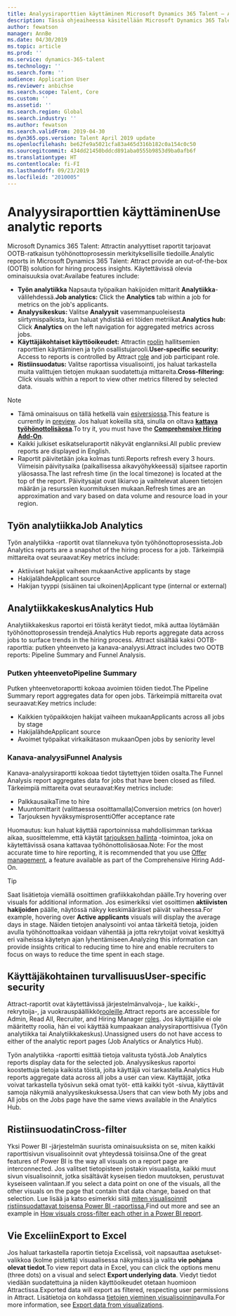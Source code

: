 ```yaml
---
title: Analyysiraporttien käyttäminen Microsoft Dynamics 365 Talent – Attractissa
description: Tässä ohjeaiheessa käsitellään Microsoft Dynamics 365 Talent – Attractin työhönottoprosessin merkityksellisten tietojen analyysiraportteja
author: fewatson
manager: AnnBe
ms.date: 04/30/2019
ms.topic: article
ms.prod: ''
ms.service: dynamics-365-talent
ms.technology: ''
ms.search.form: ''
audience: Application User
ms.reviewer: anbichse
ms.search.scope: Talent, Core
ms.custom: ''
ms.assetid: ''
ms.search.region: Global
ms.search.industry: ''
ms.author: fewatson
ms.search.validFrom: 2019-04-30
ms.dyn365.ops.version: Talent April 2019 update
ms.openlocfilehash: be62fe9a5021cfa83a465d316b182c0a154c0c50
ms.sourcegitcommit: 434dd21450bddcd891aba0555b9853d9ba0afb6f
ms.translationtype: HT
ms.contentlocale: fi-FI
ms.lasthandoff: 09/23/2019
ms.locfileid: "2010005"
---
```

# <a name="use-analytic-reports"></a><span data-ttu-id="9ae67-103">Analyysiraporttien käyttäminen</span><span class="sxs-lookup"><span data-stu-id="9ae67-103">Use analytic reports</span></span>

<span data-ttu-id="9ae67-104">Microsoft Dynamics 365 Talent: Attractin analyyttiset raportit tarjoavat OOTB-ratkaisun työhönottoprosessin merkityksellisille tiedoille.</span><span class="sxs-lookup"><span data-stu-id="9ae67-104">Analytic reports in Microsoft Dynamics 365 Talent: Attract provide an out-of-the-box (OOTB) solution for hiring process insights.</span></span> <span data-ttu-id="9ae67-105">Käytettävissä olevia ominaisuuksia ovat:</span><span class="sxs-lookup"><span data-stu-id="9ae67-105">Availabe features include:</span></span>

- <span data-ttu-id="9ae67-106">**Työn analytiikka** Napsauta työpaikan hakijoiden mittarit **Analytiikka**-välilehdessä.</span><span class="sxs-lookup"><span data-stu-id="9ae67-106">**Job analytics:** Click the **Analytics** tab within a job for metrics on the job's applicants.</span></span>
- <span data-ttu-id="9ae67-107">**Analyysikeskus:** Valitse **Analyysit** vasemmanpuoleisesta siirtymispalkista, kun haluat yhdistää eri töiden metriikat.</span><span class="sxs-lookup"><span data-stu-id="9ae67-107">**Analytics hub:** Click **Analytics** on the left navigation for aggregated metrics across jobs.</span></span>
- <span data-ttu-id="9ae67-108">**Käyttäjäkohtaiset käyttöoikeudet:** Attractin [roolin](security-attract.md) hallitsemien raporttien käyttäminen ja työn osallistujarooli.</span><span class="sxs-lookup"><span data-stu-id="9ae67-108">**User-specific security:** Access to reports is controlled by Attract [role](security-attract.md) and job participant role.</span></span>
- <span data-ttu-id="9ae67-109">**Ristiinsuodatus:** Valitse raportissa visualisointi, jos haluat tarkastella muita valittujen tietojen mukaan suodatettuja mittareita.</span><span class="sxs-lookup"><span data-stu-id="9ae67-109">**Cross-filtering:** Click visuals within a report to view other metrics filtered by selected data.</span></span>

>[!NOTE] 
>- <span data-ttu-id="9ae67-110">Tämä ominaisuus on tällä hetkellä vain [esiversiossa](access-preview-feature.md).</span><span class="sxs-lookup"><span data-stu-id="9ae67-110">This feature is currently in [preview](access-preview-feature.md).</span></span> <span data-ttu-id="9ae67-111">Jos haluat kokeilla sitä, sinulla on oltava [**kattava työhönottolisäosa**](attract-comprehensive-hiring.md).</span><span class="sxs-lookup"><span data-stu-id="9ae67-111">To try it, you must have the [**Comprehensive Hiring Add-On**](attract-comprehensive-hiring.md).</span></span>
>- <span data-ttu-id="9ae67-112">Kaikki julkiset esikatseluraportit näkyvät englanniksi.</span><span class="sxs-lookup"><span data-stu-id="9ae67-112">All public preview reports are displayed in English.</span></span>
>- <span data-ttu-id="9ae67-113">Raportit päivitetään joka kolmas tunti.</span><span class="sxs-lookup"><span data-stu-id="9ae67-113">Reports refresh every 3 hours.</span></span> <span data-ttu-id="9ae67-114">Viimeisin päivitysaika (paikallisessa aikavyöhykkeessä) sijaitsee raportin yläosassa.</span><span class="sxs-lookup"><span data-stu-id="9ae67-114">The last refresh time (in the local timezone) is located at the top of the report.</span></span> <span data-ttu-id="9ae67-115">Päivitysajat ovat likiarvo ja vaihtelevat alueen tietojen määrän ja resurssien kuormituksen mukaan.</span><span class="sxs-lookup"><span data-stu-id="9ae67-115">Refresh times are an approximation and vary based on data volume and resource load in your region.</span></span>

## <a name="job-analytics"></a><span data-ttu-id="9ae67-116">Työn analytiikka</span><span class="sxs-lookup"><span data-stu-id="9ae67-116">Job Analytics</span></span>

<span data-ttu-id="9ae67-117">Työn analytiikka -raportit ovat tilannekuva työn työhönottoprosessista.</span><span class="sxs-lookup"><span data-stu-id="9ae67-117">Job Analytics reports are a snapshot of the hiring process for a job.</span></span>  <span data-ttu-id="9ae67-118">Tärkeimpiä mittareita ovat seuraavat:</span><span class="sxs-lookup"><span data-stu-id="9ae67-118">Key metrics include:</span></span>

- <span data-ttu-id="9ae67-119">Aktiiviset hakijat vaiheen mukaan</span><span class="sxs-lookup"><span data-stu-id="9ae67-119">Active applicants by stage</span></span>
- <span data-ttu-id="9ae67-120">Hakijalähde</span><span class="sxs-lookup"><span data-stu-id="9ae67-120">Applicant source</span></span>
- <span data-ttu-id="9ae67-121">Hakijan tyyppi (sisäinen tai ulkoinen)</span><span class="sxs-lookup"><span data-stu-id="9ae67-121">Applicant type (internal or external)</span></span>

## <a name="analytics-hub"></a><span data-ttu-id="9ae67-122">Analytiikkakeskus</span><span class="sxs-lookup"><span data-stu-id="9ae67-122">Analytics Hub</span></span>

<span data-ttu-id="9ae67-123">Analytiikkakeskus raportoi eri töistä kerätyt tiedot, mikä auttaa löytämään työhönottoprosessin trendejä.</span><span class="sxs-lookup"><span data-stu-id="9ae67-123">Analytics Hub reports aggregate data across jobs to surface trends in the hiring process.</span></span> <span data-ttu-id="9ae67-124">Attract sisältää kaksi OOTB-raporttia: putken yhteenveto ja kanava-analyysi.</span><span class="sxs-lookup"><span data-stu-id="9ae67-124">Attract includes two OOTB reports: Pipeline Summary and Funnel Analysis.</span></span>

### <a name="pipeline-summary"></a><span data-ttu-id="9ae67-125">Putken yhteenveto</span><span class="sxs-lookup"><span data-stu-id="9ae67-125">Pipeline Summary</span></span>

<span data-ttu-id="9ae67-126">Putken yhteenvetoraportti kokoaa avoimien töiden tiedot.</span><span class="sxs-lookup"><span data-stu-id="9ae67-126">The Pipeline Summary report aggregates data for open jobs.</span></span> <span data-ttu-id="9ae67-127">Tärkeimpiä mittareita ovat seuraavat:</span><span class="sxs-lookup"><span data-stu-id="9ae67-127">Key metrics include:</span></span>

- <span data-ttu-id="9ae67-128">Kaikkien työpaikkojen hakijat vaiheen mukaan</span><span class="sxs-lookup"><span data-stu-id="9ae67-128">Applicants across all jobs by stage</span></span>
- <span data-ttu-id="9ae67-129">Hakijalähde</span><span class="sxs-lookup"><span data-stu-id="9ae67-129">Applicant source</span></span>
- <span data-ttu-id="9ae67-130">Avoimet työpaikat virkaikätason mukaan</span><span class="sxs-lookup"><span data-stu-id="9ae67-130">Open jobs by seniority level</span></span>

### <a name="funnel-analysis"></a><span data-ttu-id="9ae67-131">Kanava-analyysi</span><span class="sxs-lookup"><span data-stu-id="9ae67-131">Funnel Analysis</span></span>

<span data-ttu-id="9ae67-132">Kanava-analyysiraportti kokoaa tiedot täytettyjen töiden osalta.</span><span class="sxs-lookup"><span data-stu-id="9ae67-132">The Funnel Analysis report aggregates data for jobs that have been closed as filled.</span></span> <span data-ttu-id="9ae67-133">Tärkeimpiä mittareita ovat seuraavat:</span><span class="sxs-lookup"><span data-stu-id="9ae67-133">Key metrics include:</span></span>

- <span data-ttu-id="9ae67-134">Palkkausaika</span><span class="sxs-lookup"><span data-stu-id="9ae67-134">Time to hire</span></span>
- <span data-ttu-id="9ae67-135">Muuntomittarit (valittaessa osoittamalla)</span><span class="sxs-lookup"><span data-stu-id="9ae67-135">Conversion metrics (on hover)</span></span>
- <span data-ttu-id="9ae67-136">Tarjouksen hyväksymisprosentti</span><span class="sxs-lookup"><span data-stu-id="9ae67-136">Offer acceptance rate</span></span>

<span data-ttu-id="9ae67-137">Huomautus: kun haluat käyttää raportoinnissa mahdollisimman tarkkaa aikaa, suosittelemme, että käytät [tarjouksen hallinta](offer-setup.md) -toimintoa, joka on käytettävissä osana kattavaa työhönottolisäosaa.</span><span class="sxs-lookup"><span data-stu-id="9ae67-137">Note: For the most accurate time to hire reporting, it is recommended that you use [Offer management](offer-setup.md), a feature available as part of the Comprehensive Hiring Add-On.</span></span>

>[!TIP] 
><span data-ttu-id="9ae67-138">Saat lisätietoja viemällä osoittimen grafiikkakohdan päälle.</span><span class="sxs-lookup"><span data-stu-id="9ae67-138">Try hovering over visuals for additional information.</span></span> <span data-ttu-id="9ae67-139">Jos esimerkiksi viet osoittimen **aktiivisten hakijoiden** päälle, näytössä näkyy keskimääräiset päivät vaiheessa.</span><span class="sxs-lookup"><span data-stu-id="9ae67-139">For example, hovering over **Active applicants** visuals will display the average days in stage.</span></span> <span data-ttu-id="9ae67-140">Näiden tietojen analysointi voi antaa tärkeitä tietoja, joiden avulla työhönottoaikaa voidaan vähentää ja jotta rekrytoijat voivat keskittyä eri vaiheissa käytetyn ajan lyhentämiseen.</span><span class="sxs-lookup"><span data-stu-id="9ae67-140">Analyzing this information can provide insights critical to reducing time to hire and enable recruiters to focus on ways to reduce the time spent in each stage.</span></span>

## <a name="user-specific-security"></a><span data-ttu-id="9ae67-141">Käyttäjäkohtainen turvallisuus</span><span class="sxs-lookup"><span data-stu-id="9ae67-141">User-specific security</span></span>

<span data-ttu-id="9ae67-142">Attract-raportit ovat käytettävissä järjestelmänvalvoja-, lue kaikki-, rekrytoija-, ja vuokrauspäällikkö[rooleille](security-attract.md).</span><span class="sxs-lookup"><span data-stu-id="9ae67-142">Attract reports are accessible for Admin, Read All, Recruiter, and Hiring Manager [roles](security-attract.md).</span></span> <span data-ttu-id="9ae67-143">Jos käyttäjälle ei ole määritetty roolia, hän ei voi käyttää kumpaakaan analyysiraporttisivua (Työn analytiikka tai Analytiikkakeskus).</span><span class="sxs-lookup"><span data-stu-id="9ae67-143">Unassigned users do not have access to either of the analytic report pages (Job Analytics or Analytics Hub).</span></span>

<span data-ttu-id="9ae67-144">Työn analytiikka -raportti esittää tietoja valitusta työstä.</span><span class="sxs-lookup"><span data-stu-id="9ae67-144">Job Analytics reports display data for the selected job.</span></span> <span data-ttu-id="9ae67-145">Analyysikeskus raportoi koostettuja tietoja kaikista töistä, joita käyttäjä voi tarkastella.</span><span class="sxs-lookup"><span data-stu-id="9ae67-145">Analytics Hub reports aggregate data across all jobs a user can view.</span></span> <span data-ttu-id="9ae67-146">Käyttäjät, jotka voivat tarkastella työsivun sekä omat työt- että kaikki työt -sivua, käyttävät samoja näkymiä analyysikeskuksessa.</span><span class="sxs-lookup"><span data-stu-id="9ae67-146">Users that can view both My jobs and All jobs on the Jobs page have the same views available in the Analytics Hub.</span></span>

## <a name="cross-filter"></a><span data-ttu-id="9ae67-147">Ristiinsuodatin</span><span class="sxs-lookup"><span data-stu-id="9ae67-147">Cross-filter</span></span>

<span data-ttu-id="9ae67-148">Yksi Power BI -järjestelmän suurista ominaisuuksista on se, miten kaikki raporttisivun visualisoinnit ovat yhteydessä toisiinsa.</span><span class="sxs-lookup"><span data-stu-id="9ae67-148">One of the great features of Power BI is the way all visuals on a report page are interconnected.</span></span> <span data-ttu-id="9ae67-149">Jos valitset tietopisteen jostakin visuaalista, kaikki muut sivun visualisoinnit, jotka sisältävät kyseisen tiedon muutoksen, perustuvat kyseiseen valintaan.</span><span class="sxs-lookup"><span data-stu-id="9ae67-149">If you select a data point on one of the visuals, all the other visuals on the page that contain that data change, based on that selection.</span></span> <span data-ttu-id="9ae67-150">Lue lisää ja katso esimerkki siitä [miten visualisoinnit ristiinsuodattavat toisensa Power BI -raportissa.](https://docs.microsoft.com/power-bi/consumer/end-user-interactions)</span><span class="sxs-lookup"><span data-stu-id="9ae67-150">Find out more and see an example in [How visuals cross-filter each other in a Power BI report](https://docs.microsoft.com/power-bi/consumer/end-user-interactions).</span></span>

## <a name="export-to-excel"></a><span data-ttu-id="9ae67-151">Vie Exceliin</span><span class="sxs-lookup"><span data-stu-id="9ae67-151">Export to Excel</span></span>

<span data-ttu-id="9ae67-152">Jos haluat tarkastella raportin tietoja Excelissä, voit napsauttaa asetukset-valikkoa (kolme pistettä) visuaalisessa näkymässä ja valita **vie pohjana olevat tiedot**.</span><span class="sxs-lookup"><span data-stu-id="9ae67-152">To view report data in Excel, you can click the options menu (three dots) on a visual and select **Export underlying data**.</span></span> <span data-ttu-id="9ae67-153">Viedyt tiedot viedään suodatettuina ja niiden käyttöoikeudet otetaan huomioon Attractissa.</span><span class="sxs-lookup"><span data-stu-id="9ae67-153">Exported data will export as filtered, respecting user permissions in Attract.</span></span> <span data-ttu-id="9ae67-154">Lisätietoja on kohdassa [tietojen vieminen visualisoinnin](https://docs.microsoft.com/power-bi/visuals/power-bi-visualization-export-data)avulla.</span><span class="sxs-lookup"><span data-stu-id="9ae67-154">For more information, see [Export data from visualizations](https://docs.microsoft.com/power-bi/visuals/power-bi-visualization-export-data).</span></span>
